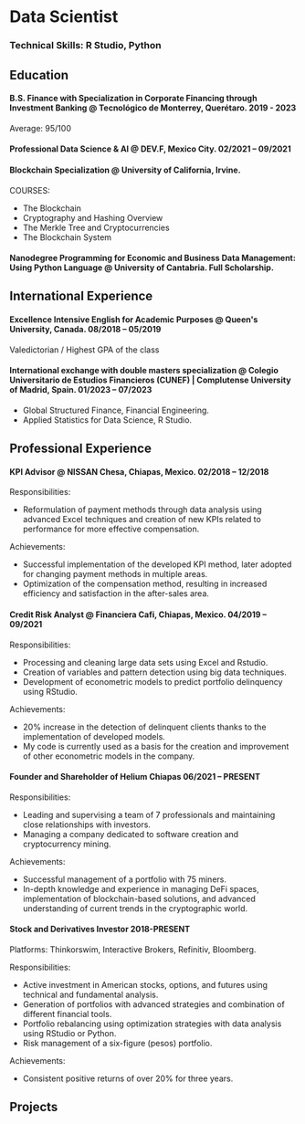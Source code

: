 # Data Scientist
### Technical Skills: R Studio, Python

## Education

#### B.S. Finance with Specialization in Corporate Financing through Investment Banking @ Tecnológico de Monterrey, Querétaro. 2019 - 2023
Average: 95/100

#### Professional Data Science & AI @ DEV.F, Mexico City. 02/2021 – 09/2021

#### Blockchain Specialization @ University of California, Irvine. 
COURSES:
- The Blockchain
- Cryptography and Hashing Overview
- The Merkle Tree and Cryptocurrencies
- The Blockchain System

#### Nanodegree Programming for Economic and Business Data Management: Using Python Language @ University of Cantabria. Full Scholarship.

## International Experience

#### Excellence Intensive English for Academic Purposes @ Queen's University, Canada. 08/2018 – 05/2019
Valedictorian / Highest GPA of the class

#### International exchange with double masters specialization @ Colegio Universitario de Estudios Financieros (CUNEF) | Complutense University of Madrid, Spain. 01/2023 – 07/2023
- Global Structured Finance, Financial Engineering.
- Applied Statistics for Data Science, R Studio.

## Professional Experience

#### KPI Advisor @ NISSAN Chesa, Chiapas, Mexico. 02/2018 – 12/2018
Responsibilities:
- Reformulation of payment methods through data analysis using advanced Excel techniques and creation of new KPIs related to performance for more effective compensation.

Achievements:
- Successful implementation of the developed KPI method, later adopted for changing payment methods in multiple areas.
- Optimization of the compensation method, resulting in increased efficiency and satisfaction in the after-sales area.

#### Credit Risk Analyst @ Financiera Cafi, Chiapas, Mexico. 04/2019 – 09/2021
Responsibilities:
- Processing and cleaning large data sets using Excel and Rstudio.
- Creation of variables and pattern detection using big data techniques.
- Development of econometric models to predict portfolio delinquency using RStudio.

Achievements:
- 20% increase in the detection of delinquent clients thanks to the implementation of developed models.
- My code is currently used as a basis for the creation and improvement of other econometric models in the company.

#### Founder and Shareholder of Helium Chiapas 06/2021 – PRESENT
Responsibilities:
- Leading and supervising a team of 7 professionals and maintaining close relationships with investors.
- Managing a company dedicated to software creation and cryptocurrency mining.

Achievements:
- Successful management of a portfolio with 75 miners.
- In-depth knowledge and experience in managing DeFi spaces, implementation of blockchain-based solutions, and advanced understanding of current trends in the cryptographic world.

#### Stock and Derivatives Investor 2018-PRESENT
Platforms: Thinkorswim, Interactive Brokers, Refinitiv, Bloomberg.

Responsibilities:
- Active investment in American stocks, options, and futures using technical and fundamental analysis.
- Generation of portfolios with advanced strategies and combination of different financial tools.
- Portfolio rebalancing using optimization strategies with data analysis using RStudio or Python.
- Risk management of a six-figure (pesos) portfolio.

Achievements:
- Consistent positive returns of over 20% for three years.

## Projects


